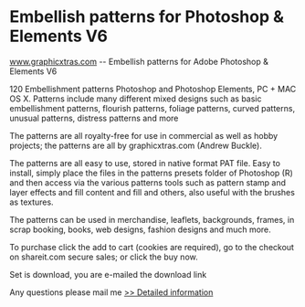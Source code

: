 # Embellish patterns for Photoshop & Elements V6
www.graphicxtras.com -- Embellish patterns for Adobe Photoshop & Elements V6

120 Embellishment patterns Photoshop and Photoshop Elements, PC + MAC OS X. Patterns include many different mixed designs such as basic embellishment patterns, flourish patterns, foliage patterns, curved patterns, unusual patterns, distress patterns and more

The patterns are all royalty-free for use in commercial as well as hobby projects; the patterns are all by graphicxtras.com (Andrew Buckle).

The patterns are all easy to use, stored in native format PAT file. Easy to install, simply place the files in the patterns presets folder of Photoshop (R) and then access via the various patterns tools such as pattern stamp and layer effects and fill content and fill and others, also useful with the brushes as textures.

The patterns can be used in merchandise, leaflets, backgrounds, frames, in scrap booking, books, web designs, fashion designs and much more.



To purchase click the add to cart (cookies are required), go to the checkout on shareit.com secure sales; or click the buy now.

Set is download, you are e-mailed the download link




Any questions please mail me
[>> Detailed information](https://secure.shareit.com/shareit/product.html?productid=300222100&affiliateid=200057808)